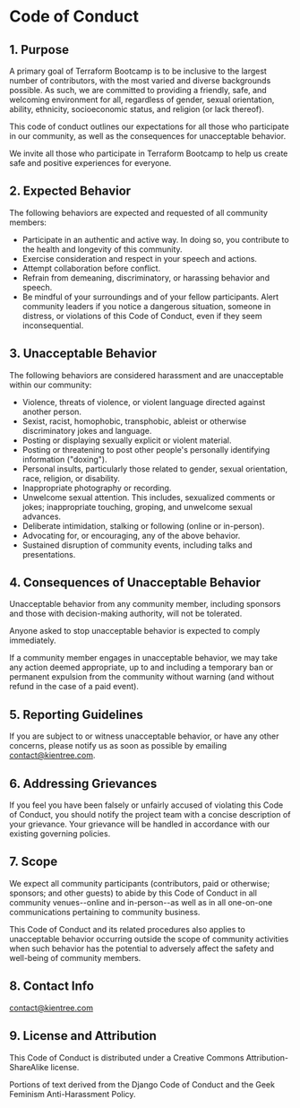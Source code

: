 # Code of Conduct

## 1. Purpose

A primary goal of Terraform Bootcamp is to be inclusive to the largest number of contributors, with the most varied and diverse backgrounds possible. As such, we are committed to providing a friendly, safe, and welcoming environment for all, regardless of gender, sexual orientation, ability, ethnicity, socioeconomic status, and religion (or lack thereof).

This code of conduct outlines our expectations for all those who participate in our community, as well as the consequences for unacceptable behavior.

We invite all those who participate in Terraform Bootcamp to help us create safe and positive experiences for everyone.

## 2. Expected Behavior

The following behaviors are expected and requested of all community members:

- Participate in an authentic and active way. In doing so, you contribute to the health and longevity of this community.
- Exercise consideration and respect in your speech and actions.
- Attempt collaboration before conflict.
- Refrain from demeaning, discriminatory, or harassing behavior and speech.
- Be mindful of your surroundings and of your fellow participants. Alert community leaders if you notice a dangerous situation, someone in distress, or violations of this Code of Conduct, even if they seem inconsequential.

## 3. Unacceptable Behavior

The following behaviors are considered harassment and are unacceptable within our community:

- Violence, threats of violence, or violent language directed against another person.
- Sexist, racist, homophobic, transphobic, ableist or otherwise discriminatory jokes and language.
- Posting or displaying sexually explicit or violent material.
- Posting or threatening to post other people's personally identifying information ("doxing").
- Personal insults, particularly those related to gender, sexual orientation, race, religion, or disability.
- Inappropriate photography or recording.
- Unwelcome sexual attention. This includes, sexualized comments or jokes; inappropriate touching, groping, and unwelcome sexual advances.
- Deliberate intimidation, stalking or following (online or in-person).
- Advocating for, or encouraging, any of the above behavior.
- Sustained disruption of community events, including talks and presentations.

## 4. Consequences of Unacceptable Behavior

Unacceptable behavior from any community member, including sponsors and those with decision-making authority, will not be tolerated. 

Anyone asked to stop unacceptable behavior is expected to comply immediately.

If a community member engages in unacceptable behavior, we may take any action deemed appropriate, up to and including a temporary ban or permanent expulsion from the community without warning (and without refund in the case of a paid event).

## 5. Reporting Guidelines

If you are subject to or witness unacceptable behavior, or have any other concerns, please notify us as soon as possible by emailing contact@kientree.com.

## 6. Addressing Grievances

If you feel you have been falsely or unfairly accused of violating this Code of Conduct, you should notify the project team with a concise description of your grievance. Your grievance will be handled in accordance with our existing governing policies. 

## 7. Scope

We expect all community participants (contributors, paid or otherwise; sponsors; and other guests) to abide by this Code of Conduct in all community venues--online and in-person--as well as in all one-on-one communications pertaining to community business.

This Code of Conduct and its related procedures also applies to unacceptable behavior occurring outside the scope of community activities when such behavior has the potential to adversely affect the safety and well-being of community members.

## 8. Contact Info

contact@kientree.com

## 9. License and Attribution

This Code of Conduct is distributed under a Creative Commons Attribution-ShareAlike license.

Portions of text derived from the Django Code of Conduct and the Geek Feminism Anti-Harassment Policy.
